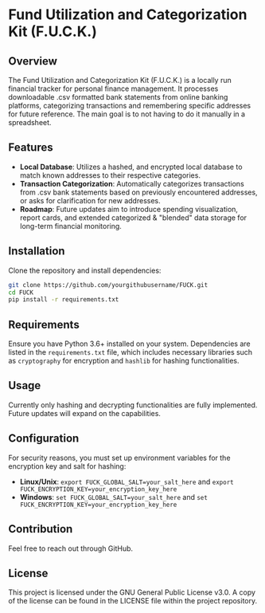 
# Fund Utilization and Categorization Kit (F.U.C.K.)

## Overview

The Fund Utilization and Categorization Kit (F.U.C.K.) is a locally run financial tracker for personal finance management. It processes downloadable .csv formatted bank statements from online banking platforms, categorizing transactions and remembering specific addresses for future reference. The main goal is to not having to do it manually in a spreadsheet.
## Features

- **Local Database**: Utilizes a hashed, and encrypted local database to match known addresses to their respective categories.
- **Transaction Categorization**: Automatically categorizes transactions from .csv bank statements based on previously encountered addresses, or asks for clarification for new addresses.
- **Roadmap**: Future updates aim to introduce spending visualization, report cards, and extended categorized & "blended" data storage for long-term financial monitoring.

## Installation

Clone the repository and install dependencies:

```bash
git clone https://github.com/yourgithubusername/FUCK.git
cd FUCK
pip install -r requirements.txt
```

## Requirements

Ensure you have Python 3.6+ installed on your system. Dependencies are listed in the `requirements.txt` file, which includes necessary libraries such as `cryptography` for encryption and `hashlib` for hashing functionalities.

## Usage

Currently only hashing and decrypting functionalities are fully implemented. Future updates will expand on the capabilities.

## Configuration

For security reasons, you must set up environment variables for the encryption key and salt for hashing:

- **Linux/Unix**: `export FUCK_GLOBAL_SALT=your_salt_here` and `export FUCK_ENCRYPTION_KEY=your_encryption_key_here`
- **Windows**: `set FUCK_GLOBAL_SALT=your_salt_here` and `set FUCK_ENCRYPTION_KEY=your_encryption_key_here`

## Contribution

Feel free to reach out through GitHub.

## License

This project is licensed under the GNU General Public License v3.0. A copy of the license can be found in the LICENSE file within the project repository.
